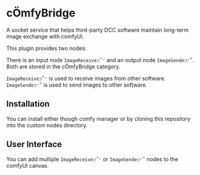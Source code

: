 # cÖmfyBridge
A socket service that helps third-party DCC software maintain long-term image exchange with comfyUI.

This plugin provides two nodes:

There is an input node `ImageReceive੭˚⁺` and an output node `ImageSende੭⁺˚`.
Both are stored in the cÖmfyBridge category.

`ImageReceive੭˚⁺` is used to receive images from other software.
`ImageSende੭⁺˚` is used to send images to other software.


## Installation
You can install either though comfy manager or by cloning this repository into the custom nodes directory.

## User Interface
You can add multiple `ImageReceive੭˚⁺` or `ImageSende੭⁺˚` nodes to the comfyUI canvas.



